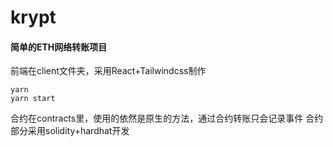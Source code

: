 # krypt
#### 简单的ETH网络转账项目
前端在client文件夹，采用React+Tailwindcss制作
``` shell
yarn 
yarn start
```
合约在contracts里，使用的依然是原生的方法，通过合约转账只会记录事件
合约部分采用solidity+hardhat开发
